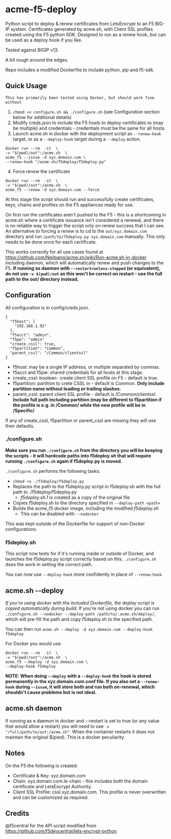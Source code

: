 # acme-f5-deploy
Python script to deploy &amp; renew certificates from LetsEncrypt to an F5 BIG-IP system. Certificates generated by acme.sh, with Client SSL profiles created using the F5 python SDK. Designed to run as a renew hook, but can be used as a deploy hook if you like.

Tested against BIGIP v13.

A bit rough around the edges.

Repo includes a modified Dockerfile to include python, pip and f5-sdk.

## Quick Usage
`This has primarily been tested using Docker, but should work fine without`
1. `chmod +x configure.sh && ./configure.sh` (see Configuration section below for additional details)
2. Modify creds.json to include the F5 hosts to deploy certificates to (may be multiple) and credentials - credentials must be the same for all hosts.
3. Launch acme.sh in docker with the deployment script as `--renew-hook` target, or as a `--deploy-hook` target during a `--deploy` action.
  ```
  docker run --rm  -it  \
 -v "$(pwd)/out":/acme.sh  \
 acme_f5 --issue -d xyz.domain.com \ 
 --renew-hook "/acme.sh/f5deploy/f5deploy.py"
  ```
4. Force renew the certificate
  ```
  docker run --rm  -it  \
  -v "$(pwd)/out":/acme.sh  \
  acme_f5 --renew -d xyz.domain.com --force
  ```
  
At this stage the script should run and successfully create certificates, keys, chains and profiles on the F5 appliances ready for use.

On first run the certificates aren't pushed to the F5 - this is a shortcoming in acme.sh where a certificate issuance isn't considered a renewal, and there is no reliable way to trigger the script only on renew success that I can see. 
An alternative to forcing a renew is to cd to the `out/xyz.domain.com` directory and run `/path/to/f5deploy.py xyz.domain.com` manually. This only needs to be done once for each certificate.

This works correctly for all use cases found at https://github.com/Neilpang/acme.sh/wiki/Run-acme.sh-in-docker including daemon, which will automatically renew and push changes to the F5.
**If running as daemon with `--restart=unless-stopped` (or equivalent), do not use `-v $(pwd)/out` as this won't be correct on restart - use the full path to the out/ directory instead.**
## Configuration
All configuration is in config/creds.json.
```
{
  "f5host": [
    "192.168.1.92"
  ],
  "f5acct": "admin",
  "f5pw": "admin"
  "create_cssl": true,
  "f5partition": "Common",
  "parent_cssl": "/Common/clientssl"
}
```
* f5host: may be a single IP address, or multiple separated by commas.
* f5acct and f5pw: shared credentials for all hosts at this stage.
* create_cssl: boolean- create client SSL profile on F5 - default is true.
* f5partition: partition to crete CSSL in - default is Common. **Only include partition name without leading or trailing slashes.**
* parent_cssl: parent client SSL profile - default is /Common/clientssl. **Include full path including partition (may be different to f5partition if the profile is e.g. in /Common/ while the new profile will be in /Specific/**

If any of create_cssl, f5partition or parent_cssl are missing they will use their defaults.

### ./configure.sh
**Make sure you run `./configure.sh` from the directory you will be keeping the scripts - it will hardcode paths into f5deploy.sh that will require running `./configure.sh` again if f5deploy.py is moved.**

`./configure.sh` performs the following tasks:
- `chmod +x ./f5deploy/f5deploy.py`
- Replaces the path to the f5deploy.py script in f5deploy.sh with the full path to ./f5deploy/f5deploy.py
    - *f5deploy.sh.1* is created as a copy of the original file
- Copies f5deploy.sh to the directory specified in `--deploy-path <path>`
- Builds the acme_f5 docker image, including the modified *f5deploy.sh*
    - This can be disabled with `--nodocker`
    
This was kept outside of the Dockerfile for support of non-Docker configurations.

### f5deploy.sh
This script now tests for if it's running inside or outside of Docker, and launches the f5deploy.py script correctly based on this. `./configure.sh` does the work in setting the correct path.

You can now use `--deploy-hook` more confidently in place of `--renew-hook`.

## acme.sh --deploy
*If you're using docker with the included Dockerfile, the deploy script is copied automatically during build.*
If you're not using docker you can run `./configure.sh --nodocker --deploy-path /path/to/.acme.sh/deploy/`, which will pre-fill the path and copy f5deploy.sh to the specified path.

You can then run `acme.sh --deploy -d xyz.domain.com --deploy-hook f5deploy`

For Docker you would use:
```
docker run --rm  -it  \
-v "$(pwd)/out":/acme.sh  \
acme_f5 --deploy -d xyz.domain.com \ 
--deploy-hook f5deploy
```
**NOTE: When doing `--deploy` with a `--deploy-hook` the hook is stored permanently in the xyz.domain.com.conf file. 
If you also set a `--renew-hook` during `--issue`, it will store both and run both on-renewal, which shouldn't cause problems but is not ideal.**

## acme.sh daemon
If running as a daemon in docker and --restart is set to true (or any value that would allow a restart) you will need to use `-v "/full/path/to/out:/acme.sh"`. When the container restarts it does not maintain the original $(pwd). This is a docker peculiarity.

## Notes
On the F5 the following is created:
- Certificate & Key: xyz.domain.com
- Chain: xyz.domain.com.le-chain - this includes both the domain certificate and LetsEncrypt Authority.
- Client SSL Profile: cssl.xyz.domain.com. This profile is never overwritten and can be customized as required.

## Credits
@f5central for the API script modified from https://github.com/f5devcentral/lets-encrypt-python
